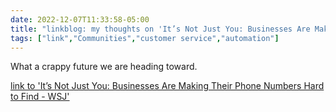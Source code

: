 ---date: 2022-12-07T11:33:58-05:00title: "linkblog: my thoughts on 'It’s Not Just You: Businesses Are Making Their Phone Numbers Hard to Find - WSJ'"tags: ["link","Communities","customer service","automation"]---What a crappy future we are heading toward.   [link to 'It’s Not Just You: Businesses Are Making Their Phone Numbers Hard to Find - WSJ'](https://www.wsj.com/articles/customer-service-phone-chat-social-media-11670351834?mod=rss_Technology)